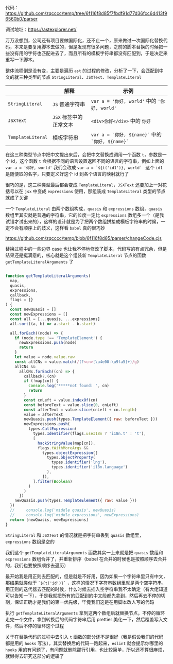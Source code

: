 代码：https://github.com/zqcccc/temp/tree/6f116f8d85f7fbdf91d77d36fcc6d413f96560b0/parser

调试地址：https://astexplorer.net/

万万没想到，公司还有项目要做国际化，还不止一个，原来做过一次国际化替换代码，本来是要复用脚本去做的，但是发现有很多问题，之前的脚本替换的时候把一些没有用的字符也匹配进去了，而且所有的模板字符串都没有匹配到，于是决定来重写一下脚本。

整体流程倒是没有变，主要是遍历 `ast` 的过程的修改，分析了一下，会匹配到中文的就三种类型的节点 `StringLiteral`、`JSXText`、`TemplateLiteral`

|                 | 解释                 | 示例                        |
| --------------- | -------------------- | ------------------------------ |
| `StringLiteral` | `JS` 普通字符串      | `var a = '你好, world'` 中的 `'你好, world'` |
| `JSXText`       | `JSX` 标签中的正常文本 | `<div>你好</div>` 中的 `你好`  |
| `TemplateLiteral` | 模板字符串           | `` var a = `你好, ${name}` `` 中的 `` `你好, ${name}` `` |

在这三种类型节点中把中文提出来后，会把中文替换成调用一个函数 `t`，参数是一个 id，这个函数 `t` 会根据不同的语言设置返回不同的语言的字符串，例如上面的 `var a = '你好, world'` 我们会改成 ``var a = `${t('id1')}, world` `` 这个 `id1` 是随便取的名字，只要定义好这个 id 到各个语言的映射就行了

很巧的是，这三种类型最后都会变成 `TemplateLiteral`，`JSXText` 还要加上一对花括号以在 `jsx` 中变成 `expressions` 使用，那组装成 `TemplateLiteral` 类型的节点就成了关键

一个 `TemplateLiteral` 由两个数组构成，`quasis` 和 `expressions` 数组，`quasis` 数组里其实就是普通的字符串，它的长度一定比 `expressions` 数组多一个（是我试错才试出来的），这样的设计就是为了把两个数组拼接成模板字符串的时候，一定不会有顺序上的歧义，这样看 `babel` 真的很巧妙

https://github.com/zqcccc/temp/blob/6f116f8d85/parser/changeCode.cjs

替换过程中的一些边界 case 也让我不停地修改了脚本，代码写的有点冗余，但是结果还是挺满意的，核心就是这个组装新 `TemplateLiteral` 节点的函数 `getTemplateLiteralArguments` 了

```js

function getTemplateLiteralArguments(
  map,
  quasis,
  expressions,
  callback,
  flags = {}
) {
  const newQuasis = []
  const newExpressions = []
  const all = [...quasis, ...expressions]
  all.sort((a, b) => a.start - b.start)

  all.forEach((node) => {
    if (node.type !== 'TemplateElement') {
      newExpressions.push(node)
      return
    }
    let value = node.value.raw
    const allCNs = value.match(/(?<cn>[\u4e00-\u9fa5]+)/g)
    allCNs &&
      allCNs.forEach((cn) => {
        callback?.(cn)
        if (!map[cn]) {
          console.log('*****not found: ', cn)
          return
        }
        const cnLeft = value.indexOf(cn)
        const beforeText = value.slice(0, cnLeft)
        const afterText = value.slice(cnLeft + cn.length)
        value = afterText
        newQuasis.push(types.TemplateElement({ raw: beforeText }))
        newExpressions.push(
          types.CallExpression(
            types.Identifier(flags.useI18n ? 'i18n.t' : 't'),
            [
              hackStringValue(map[cn]),
              flags.tWithMoreArgs &&
                types.objectExpression([
                  types.objectProperty(
                    types.identifier('lng'),
                    types.identifier('i18n.language')
                  ),
                ]),
            ].filter(Boolean)
          )
        )
      })
    newQuasis.push(types.TemplateElement({ raw: value }))
  })
  //     console.log('middle quasis', newQuasis)
  //     console.log('middle expressions', newExpressions)
  return [newQuasis, newExpressions]
}
```

`StringLiteral` 和 `JSXText` 的情况就是把字符串丢到 `quasis` 数组里，`expressions` 数组是空的

我们这个 `getTemplateLiteralArguments` 函数其实一上来就是把 `quasis` 数组和 `expressions` 数组合并了，并重新排序（babel 在合并的时候也是按照顺序去合并的，我们也要按照顺序去遍历）

最开始我是用正则去匹配的，但是就是不好用，因为如果一个字符串里只有中文，那结果就类似于 `` `${t('id')}` `` ，这样的情况下字符串数组里就是两个空字符串，用正则的迭代器去匹配的时候，什么时候去插入空字符串我不太确定（有大佬知道可以告知一下），于是我就把所有的匹配到的中文段都先拿到，然后再去不停的切割，保证正确才是我们的第一优先级，毕竟我们这是在用脚本改人写的代码

执行 `getTemplateLiteralArguments` 拿到这两个数组后就替换节点，不停的循环走完一个文件，拿到转换后的代码字符串后用 prettier 美化一下，然后覆盖写入文件，然后不停的循环这个过程

关于在替换代码的过程中去引入 `t` 函数的部分还不是很好（我是假设我们的代码都是用的 `hooks` 写法），其实替换后的代码一跑起来，`eslint` 就会提示你哪里的 `hooks` 用的有问题了，有问题就删除那行引用，也比较简单，所以还不算很麻烦，就懒得去研究这部分的逻辑了
